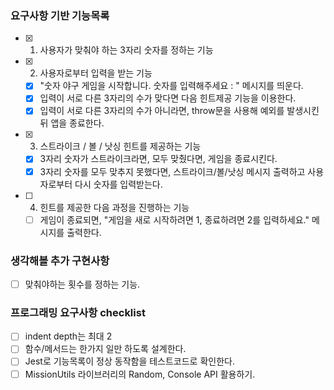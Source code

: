### 요구사항 기반 기능목록

- [x] 1. 사용자가 맞춰야 하는 3자리 숫자를 정하는 기능
- [x] 2. 사용자로부터 입력을 받는 기능
  - [x] "숫자 야구 게임을 시작합니다. 숫자를 입력해주세요 : " 메시지를 띄운다.
  - [x] 입력이 서로 다른 3자리의 수가 맞다면 다음 힌트제공 기능을 이용한다.
  - [x] 입력이 서로 다른 3자리의 수가 아니라면, throw문을 사용해 예외를 발생시킨 뒤 앱을 종료한다.
- [x] 3. 스트라이크 / 볼 / 낫싱 힌트를 제공하는 기능
  - [x] 3자리 숫자가 스트라이크라면, 모두 맞췄다면, 게임을 종료시킨다.
  - [x] 3자리 숫자를 모두 맞추지 못했다면, 스트라이크/볼/낫싱 메시지 출력하고 사용자로부터 다시 숫자를 입력받는다.
- [ ] 4. 힌트를 제공한 다음 과정을 진행하는 기능
  - [ ] 게임이 종료되면, "게임을 새로 시작하려면 1, 종료하려면 2를 입력하세요." 메시지를 출력한다.

### 생각해볼 추가 구현사항

- [ ] 맞춰야하는 횟수를 정하는 기능.

### 프로그래밍 요구사항 checklist

- [ ] indent depth는 최대 2
- [ ] 함수/메서드는 한가지 일만 하도록 설계한다.
- [ ] Jest로 기능목록이 정상 동작함을 테스트코드로 확인한다.
- [ ] MissionUtils 라이브러리의 Random, Console API 활용하기.
